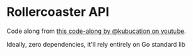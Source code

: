# Rollercoaster API

Code along from [this code-along by @kubucation on youtube](https://www.youtube.com/watch?v=2v11Ym6Ct9Q).

Ideally, zero dependencies, it'll rely entirely on Go standard lib
